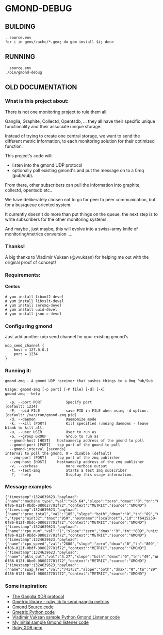 GMOND-DEBUG
===========

BUILDING
--------

```
. source.env
for i in gems/cache/*.gem; do gem install $i; done
```

RUNNING
-------

```
. source.env
./bin/gmond-debug
```


OLD DOCUMENTATION
-----------------

### What is this project about:

There is not one monitoring project to rule them all:

Ganglia, Graphite, Collectd, Opentsdb, ... they all have their specific unique functionality and their associate unique storage.

Instead of trying to create one central storage, we want to send the different metric information, to each monitoring solution for their optimized function.

This project's code will:

- listen into the gmond UDP protocol 
- optionally poll existing gmond's and put the message on to a 0mq (pub/sub).

From there, other subscribers can pull the information into graphite, collectd, opentsdb etc..

We have deliberately chosen not to go for peer to peer communication, but for a bus/queue oriented system.

It currently doesn't do more than put things on the queue, the next step is to write subscribers for the other monitoring systems.

And maybe , just maybe,  this will evolve into a swiss-army knife of monitoring/metrics conversion ....

### Thanks!

A big thanks to Vladimir Vuksan (@vvuksan) for helping me out with the original proof of concept!

### Requirements:
#### Centos

    # yum install libxml2-devel
    # yum install libxslt-devel
    # yum install zeromq-devel
    # yum install uuid-devel
    # yum install json-c-devel

### Configuring gmond

Just add another udp send channel for your existing gmond's

    udp_send_channel {
        host = 127.0.0.1
        port = 1234
    }

### Running it:

    gmond-zmq - A gmond UDP receiver that pushes things to a 0mq Pub/Sub

    Usage: gmond-zmq [-p port] [-P file] [-d] [-k]
    gmond-zmq --help

      -p, --port PORT           Specify port
    (default: 1234)
      -P, --pid FILE            save PID in FILE when using -d option.
    (default: /var/run/gmond-zmq.pid)
      -d, --daemon              Daemonize mode
      -k, --kill [PORT]         Kill specified running daemons - leave blank to kill all.
      -u, --user USER           User to run as
      -G, --group GROUP         Group to run as
      --gmond-host [HOST]   hostname/ip address of the gmond to poll
      --gmond-port [PORT]   tcp port of the gmond to poll
      --gmond-interval [seconds]
    interval to poll the gmond, 0 = disable (default)
      --zmq-port [PORT]     tcp port of the zmq publisher
      --zmq-host [HOST]     hostname/ip address of the zmq publisher
      -v, --verbose             more verbose output
      -t, --test-zmq            Starts a test zmq subscriber
      -?, --help                Display this usage information.

### Message examples

    {"timestamp":1324639623,"payload":{"name":"machine_type","val":"x86_64","slope":"zero","dmax":"0","tn":"809","units":"","type":"string","tmax":"1200","hostname":"localhost"},"id":"f6412a10-0f86-012f-0bdb-080027701f72","context":"METRIC","source":"GMOND"}
    {"timestamp":1324639623,"payload":{"name":"proc_total","val":"105","slope":"both","dmax":"0","tn":"89","units":" ","type":"uint32","tmax":"950","hostname":"localhost"},"id":"f6415250-0f86-012f-0bdc-080027701f72","context":"METRIC","source":"GMOND"}
    {"timestamp":1324639623,"payload":{"name":"cpu_num","val":"1","slope":"zero","dmax":"0","tn":"809","units":"CPUs","type":"uint16","tmax":"1200","hostname":"localhost"},"id":"f6417410-0f86-012f-0bdd-080027701f72","context":"METRIC","source":"GMOND"}
    {"timestamp":1324639623,"payload":{"name":"cpu_speed","val":"2800","slope":"zero","dmax":"0","tn":"809","units":"MHz","type":"uint32","tmax":"1200","hostname":"localhost"},"id":"f64186c0-0f86-012f-0bdf-080027701f72","context":"METRIC","source":"GMOND"}
    {"timestamp":1324639623,"payload":{"name":"pkts_out","val":"3.27","slope":"both","dmax":"0","tn":"49","units":"packets/sec","type":"float","tmax":"300","hostname":"localhost"},"id":"f641aa00-0f86-012f-0be0-080027701f72","context":"METRIC","source":"GMOND"}
    {"timestamp":1324639623,"payload":{"name":"swap_free","val":"741752","slope":"both","dmax":"0","tn":"89","units":"KB","type":"float","tmax":"180","hostname":"localhost"},"id":"f641c720-0f86-012f-0be1-080027701f72","context":"METRIC","source":"GMOND"}

### Some inspiration:

- [The Ganglia XDR protocol](https://github.com/fastly/ganglia/blob/master/lib/gm_protocol.x)
- [Gmetric library - ruby lib to send ganglia metrics](https://github.com/igrigorik/gmetric/blob/master/lib/gmetric.rb)
- [Gmond Source code](https://github.com/ganglia/monitor-core/blob/master/gmond/gmond.c#L1211)
- [Gmetric Python code](https://github.com/ganglia/ganglia_contrib/blob/master/gmetric-python/gmetric.py#L107)
- [Vladimir Vuksan sample Python Gmond Listener code](https://gist.github.com/1377993)
- [My initial sample Gmond listener code](https://gist.github.com/1376525)
- [Ruby XDR gem](http://rubyforge.org/projects/ruby-xdr/)
